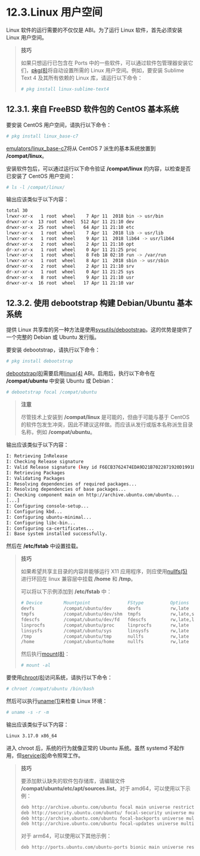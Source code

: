 # 12.3.Linux 用户空间


Linux 软件的运行需要的不仅仅是 ABI。为了运行 Linux 软件，首先必须安装 Linux 用户空间。

> **技巧**
>
> 如果只想运行已包含在 Ports 中的一些软件，可以通过软件包管理器安装它们，[pkg(8)](https://man.freebsd.org/cgi/man.cgi?query=pkg&sektion=8&format=html)将自动设置所需的 Linux 用户空间。例如，要安装 Sublime Text 4 及其所有依赖的 Linux 库，请运行以下命令：
>
>```sh
># pkg install linux-sublime-text4
>```

## 12.3.1. 来自 FreeBSD 软件包的 CentOS 基本系统

要安装 CentOS 用户空间，请执行以下命令：

```sh
# pkg install linux_base-c7
```

[emulators/linux_base-c7](https://cgit.freebsd.org/ports/tree/emulators/linux_base-c7/)将从 CentOS 7 派生的基本系统放置到 **/compat/linux**。

安装软件包后，可以通过运行以下命令验证 **/compat/linux** 的内容，以检查是否已安装了 CentOS 用户空间：

```sh
# ls -l /compat/linux/
```

输出应该类似于以下内容：

```sh
total 30
lrwxr-xr-x   1 root  wheel    7 Apr 11  2018 bin -> usr/bin
drwxr-xr-x  13 root  wheel  512 Apr 11 21:10 dev
drwxr-xr-x  25 root  wheel   64 Apr 11 21:10 etc
lrwxr-xr-x   1 root  wheel    7 Apr 11  2018 lib -> usr/lib
lrwxr-xr-x   1 root  wheel    9 Apr 11  2018 lib64 -> usr/lib64
drwxr-xr-x   2 root  wheel    2 Apr 11 21:10 opt
dr-xr-xr-x   1 root  wheel    0 Apr 11 21:25 proc
lrwxr-xr-x   1 root  wheel    8 Feb 18 02:10 run -> /var/run
lrwxr-xr-x   1 root  wheel    8 Apr 11  2018 sbin -> usr/sbin
drwxr-xr-x   2 root  wheel    2 Apr 11 21:10 srv
dr-xr-xr-x   1 root  wheel    0 Apr 11 21:25 sys
drwxr-xr-x   8 root  wheel    9 Apr 11 21:10 usr
drwxr-xr-x  16 root  wheel   17 Apr 11 21:10 var
```

## 12.3.2. 使用 debootstrap 构建 Debian/Ubuntu 基本系统

提供 Linux 共享库的另一种方法是使用[sysutils/debootstrap](https://cgit.freebsd.org/ports/tree/sysutils/debootstrap/)。这的优势是提供了一个完整的 Debian 或 Ubuntu 发行版。

要安装 debootstrap，请执行以下命令：

```sh
# pkg install debootstrap
```

[debootstrap(8)](https://man.freebsd.org/cgi/man.cgi?query=debootstrap&sektion=8&format=html)需要启用[linux(4)](https://man.freebsd.org/cgi/man.cgi?query=linux&sektion=4&format=html) ABI。启用后，执行以下命令在 **/compat/ubuntu** 中安装 Ubuntu 或 Debian：

```sh
# debootstrap focal /compat/ubuntu
```

> **注意**
> 
>尽管技术上安装到 **/compat/linux** 是可能的，但由于可能与基于 CentOS 的软件包发生冲突，因此不建议这样做。而应该从发行或版本名称派生目录名称，例如 **/compat/ubuntu**。 

输出应该类似于以下内容：

```sh
I: Retrieving InRelease
I: Checking Release signature
I: Valid Release signature (key id F6ECB3762474EDA9D21B7022871920D1991BC93C)
I: Retrieving Packages
I: Validating Packages
I: Resolving dependencies of required packages...
I: Resolving dependencies of base packages...
I: Checking component main on http://archive.ubuntu.com/ubuntu...
[...]
I: Configuring console-setup...
I: Configuring kbd...
I: Configuring ubuntu-minimal...
I: Configuring libc-bin...
I: Configuring ca-certificates...
I: Base system installed successfully.
```

然后在 **/etc/fstab** 中设置挂载。

> **技巧**
>
> 如果希望共享主目录的内容并能够运行 X11 应用程序，则应使用[nullfs(5)](https://man.freebsd.org/cgi/man.cgi?query=nullfs&sektion=5&format=html) 进行环回在 linux 兼容层中挂载 **/home** 和 **/tmp**。
>
> 可以将以下示例添加到 **/etc/fstab** 中：
> 
> ```sh
> # Device        Mountpoint              FStype          Options                      Dump    Pass#
> devfs           /compat/ubuntu/dev      devfs           rw,late                      0       0
> tmpfs           /compat/ubuntu/dev/shm  tmpfs           rw,late,size=1g,mode=1777    0       0
> fdescfs         /compat/ubuntu/dev/fd   fdescfs         rw,late,linrdlnk             0       0
> linprocfs       /compat/ubuntu/proc     linprocfs       rw,late                      0       0
> linsysfs        /compat/ubuntu/sys      linsysfs        rw,late                      0       0
> /tmp            /compat/ubuntu/tmp      nullfs          rw,late                      0       0
> /home           /compat/ubuntu/home     nullfs          rw,late                      0       0
> ```
> 
> 然后执行[mount(8)](https://man.freebsd.org/cgi/man.cgi?query=mount&sektion=8&format=html)：
> 
> ```sh
> # mount -al
> ```


要使用[chroot(8)](https://man.freebsd.org/cgi/man.cgi?query=chroot&sektion=8&format=html)访问系统，请执行以下命令：

```sh
# chroot /compat/ubuntu /bin/bash
```

然后可以执行[uname(1)](https://man.freebsd.org/cgi/man.cgi?query=uname&sektion=1&format=html)来检查 Linux 环境：

```sh
# uname -s -r -m
```

输出应该类似于以下内容：

```sh
Linux 3.17.0 x86_64
```

进入 chroot 后，系统的行为就像正常的 Ubuntu 系统。虽然 systemd 不起作用，但[service(8)](https://man.freebsd.org/cgi/man.cgi?query=service&sektion=8&format=html)命令照常工作。

> **技巧**
>
> 要添加默认缺失的软件包存储库，请编辑文件 **/compat/ubuntu/etc/apt/sources.list**。对于 amd64，可以使用以下示例：
>
>```sh
>deb http://archive.ubuntu.com/ubuntu focal main universe restricted multiverse
>deb http://security.ubuntu.com/ubuntu/ focal-security universe multiverse restricted main
>deb http://archive.ubuntu.com/ubuntu focal-backports universe multiverse restricted main
>deb http://archive.ubuntu.com/ubuntu focal-updates universe multiverse restricted main
>```
>
>对于 arm64，可以使用以下其他示例：
>
>```sh
>deb http://ports.ubuntu.com/ubuntu-ports bionic main universe restricted multiverse
>```
